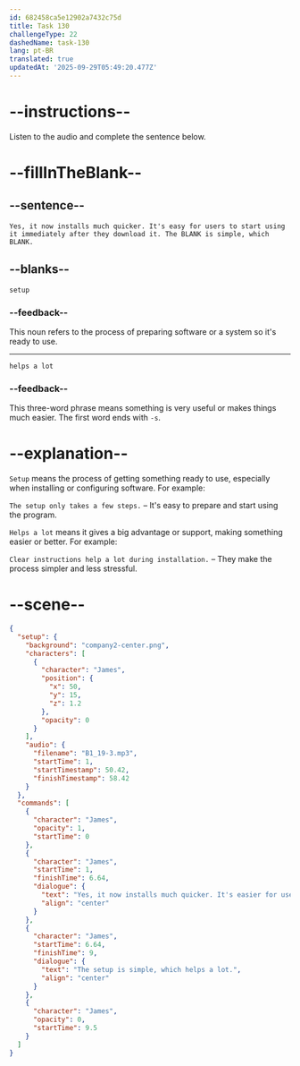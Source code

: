 ```yaml
---
id: 682458ca5e12902a7432c75d
title: Task 130
challengeType: 22
dashedName: task-130
lang: pt-BR
translated: true
updatedAt: '2025-09-29T05:49:20.477Z'
---
```


<!-- (Audio) James: Yes, it now installs much quicker. It's easy for users to start using it immediately after they download it. The setup is simple, which helps a lot. -->

# --instructions--

Listen to the audio and complete the sentence below.

# --fillInTheBlank--

## --sentence--

`Yes, it now installs much quicker. It's easy for users to start using it immediately after they download it. The BLANK is simple, which BLANK.`

## --blanks--

`setup`

### --feedback--

This noun refers to the process of preparing software or a system so it's ready to use.

---

`helps a lot`

### --feedback--

This three-word phrase means something is very useful or makes things much easier. The first word ends with `-s`.

# --explanation--

`Setup` means the process of getting something ready to use, especially when installing or configuring software. For example:

`The setup only takes a few steps.` – It's easy to prepare and start using the program.

`Helps a lot` means it gives a big advantage or support, making something easier or better. For example:  

`Clear instructions help a lot during installation.` – They make the process simpler and less stressful.

# --scene--

```json
{
  "setup": {
    "background": "company2-center.png",
    "characters": [
      {
        "character": "James",
        "position": {
          "x": 50,
          "y": 15,
          "z": 1.2
        },
        "opacity": 0
      }
    ],
    "audio": {
      "filename": "B1_19-3.mp3",
      "startTime": 1,
      "startTimestamp": 50.42,
      "finishTimestamp": 58.42
    }
  },
  "commands": [
    {
      "character": "James",
      "opacity": 1,
      "startTime": 0
    },
    {
      "character": "James",
      "startTime": 1,
      "finishTime": 6.64,
      "dialogue": {
        "text": "Yes, it now installs much quicker. It's easier for users to start using it immediately after they download it.",
        "align": "center"
      }
    },
    {
      "character": "James",
      "startTime": 6.64,
      "finishTime": 9,
      "dialogue": {
        "text": "The setup is simple, which helps a lot.",
        "align": "center"
      }
    },
    {
      "character": "James",
      "opacity": 0,
      "startTime": 9.5
    }
  ]
}
```
